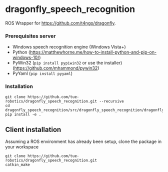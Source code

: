 dragonfly_speech_recognition
============================

ROS Wrapper for https://github.com/t4ngo/dragonfly.

### Prerequisites server

- Windows speech recognition engine (Windows Vista+)
- Python (https://matthewhorne.me/how-to-install-python-and-pip-on-windows-10/)
- PyWin32 (`pip install pypiwin32` or use the installer) (https://github.com/mhammond/pywin32)
- PyYaml (`pip install pyyaml`)

### Installation

    git clone https://github.com/tue-robotics/dragonfly_speech_recognition.git --recursive
    cd dragonfly_speech_recognition/src/dragonfly_speech_recognition/dragonfly
    pip install -e .

## Client installation

Assuming a ROS environment has already been setup, clone the package in your workspace

    git clone https://github.com/tue-robotics/dragonfly_speech_recognition.git
    catkin_make
